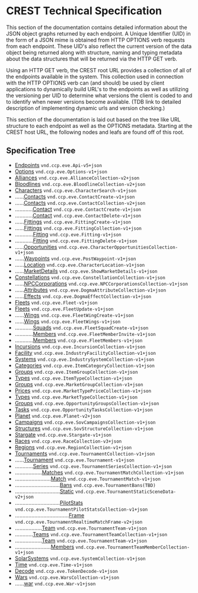 # CREST Technical Specification 

This section of the documentation contains detailed information about the JSON object graphs returned by each endpoint.  A Unique Identifier (UID) in the form of a JSON mime is obtained from HTTP OPTIONS verb requests from each endpoint.  These UID's also reflect the current version of the data object being returned along with structure, naming and typing metadata about the data structures that will be returned via the HTTP GET verb.   

Using an HTTP GET verb, the CREST root URL provides a collection of all of the endpoints available in the system.  This collection used in connection with the HTTP OPTIONS verb can (and should) be used by client applications to dynamically build URL's to the endpoints as well as utilizing the versioning per UID to determine what versions the client is coded to and to identify when newer versions become available. (TDB link to detailed description of implementing dynamic urls and version checking.)

This section of the documentation is laid out based on the tree like URL structure to each endpoint as well as the OPTIONS metadata.  Starting at the CREST host URL, the following nodes and leafs are found off of this root.

## Specification Tree
      
* [Endpoints](rootApi.md) `vnd.ccp.eve.Api-v5+json`
* [Options](rootOptions.md) `vnd.ccp.eve.Options-v1+json`
* [Alliances](alliances/AllianceCollection.md) `vnd.ccp.eve.AllianceCollection-v2+json`
* [Bloodlines](bloodlines/BloodlineCollection.md) `vnd.ccp.eve.BloodlineCollection-v2+json`
* [Characters](characters/CharacterSearch.md) `vnd.ccp.eve.CharacterSearch-v1+json`
* ......[Contacts](contacts/contacts/ContactCreate.md) `vnd.ccp.eve.ContactCreate-v1+json`
* ......[Contacts](contacts/contacts/ContactCollection.md) `vnd.ccp.eve.ContactCollection-v2+json`
* ............[Contact](contacts/0/ContactCreate.md) `vnd.ccp.eve.ContactCreate-v1+json`
* ............[Contact](contacts/0/ContactDelete.md) `vnd.ccp.eve.ContactDelete-v1+json`
* ......[Fittings](fittings/fittings/FittingCreate.md) `vnd.ccp.eve.FittingCreate-v1+json`
* ......[Fittings](fittings/fittings/FittingCollection.md) `vnd.ccp.eve.FittingCollection-v1+json`
* ............[Fitting](fittings/0/Fitting.md) `vnd.ccp.eve.Fitting-v1+json`
* ............[Fitting](fittings/0/FittingDelete.md) `vnd.ccp.eve.FittingDelete-v1+json`
* ......[Opportunities](opportunities/opportunities/CharacterOpportunitiesCollection.md) `vnd.ccp.eve.CharacterOpportunitiesCollection-v1+json`
* ......[Waypoints](waypoints/waypoints/PostWaypoint.md) `vnd.ccp.eve.PostWaypoint-v1+json`
* ......[Location](location/location/CharacterLocation.md) `vnd.ccp.eve.CharacterLocation-v1+json`
* ......[MarketDetails](marketdetails/marketdetails/ShowMarketDetails.md) `vnd.ccp.eve.ShowMarketDetails-v1+json`
* [Constellations](constellations/ConstellationCollection.md) `vnd.ccp.eve.ConstellationCollection-v1+json`
* ......[NPCCorporations](npccorps/npccorps/NPCCorporationsCollection.md) `vnd.ccp.eve.NPCCorporationsCollection-v1+json`
* ......[Attributes](attributes/attributes/DogmaAttributeCollection.md) `vnd.ccp.eve.DogmaAttributeCollection-v1+json`
* ......[Effects](effects/effects/DogmaEffectCollection.md) `vnd.ccp.eve.DogmaEffectCollection-v1+json`
* [Fleets](Fleet.md) `vnd.ccp.eve.Fleet-v1+json`
* [Fleets](FleetUpdate.md) `vnd.ccp.eve.FleetUpdate-v1+json`
* ......[Wings](wings/FleetWingCreate.md) `vnd.ccp.eve.FleetWingCreate-v1+json`
* ......[Wings](wings/FleetWings.md) `vnd.ccp.eve.FleetWings-v1+json`
* ............[Squads](squads/squads/FleetSquadCreate.md) `vnd.ccp.eve.FleetSquadCreate-v1+json`
* ............[Members](members/members/FleetMemberInvite.md) `vnd.ccp.eve.FleetMemberInvite-v1+json`
* ............[Members](members/members/FleetMembers.md) `vnd.ccp.eve.FleetMembers-v1+json`
* [Incursions](incursions/IncursionCollection.md) `vnd.ccp.eve.IncursionCollection-v1+json`
* [Facility](facilities/IndustryFacilityCollection.md) `vnd.ccp.eve.IndustryFacilityCollection-v1+json`
* [Systems](systems/IndustrySystemCollection.md) `vnd.ccp.eve.IndustrySystemCollection-v1+json`
* [Categories](categories/ItemCategoryCollection.md) `vnd.ccp.eve.ItemCategoryCollection-v1+json`
* [Groups](groups/ItemGroupCollection.md) `vnd.ccp.eve.ItemGroupCollection-v1+json`
* [Types](types/ItemTypeCollection.md) `vnd.ccp.eve.ItemTypeCollection-v1+json`
* [Groups](groups/MarketGroupCollection.md) `vnd.ccp.eve.MarketGroupCollection-v1+json`
* [Prices](prices/MarketTypePriceCollection.md) `vnd.ccp.eve.MarketTypePriceCollection-v1+json`
* [Types](types/MarketTypeCollection.md) `vnd.ccp.eve.MarketTypeCollection-v1+json`
* [Groups](groups/OpportunityGroupsCollection.md) `vnd.ccp.eve.OpportunityGroupsCollection-v1+json`
* [Tasks](tasks/OpportunityTasksCollection.md) `vnd.ccp.eve.OpportunityTasksCollection-v1+json`
* [Planet](Planet.md) `vnd.ccp.eve.Planet-v2+json`
* [Campaigns](campaigns/SovCampaignsCollection.md) `vnd.ccp.eve.SovCampaignsCollection-v1+json`
* [Structures](structures/SovStructureCollection.md) `vnd.ccp.eve.SovStructureCollection-v1+json`
* [Stargate](stargates/0/Stargate.md) `vnd.ccp.eve.Stargate-v1+json`
* [Races](races/RaceCollection.md) `vnd.ccp.eve.RaceCollection-v3+json`
* [Regions](regions/RegionCollection.md) `vnd.ccp.eve.RegionCollection-v1+json`
* [Tournaments](tournaments/TournamentCollection.md) `vnd.ccp.eve.TournamentCollection-v1+json`
* ......[Tournament](7/7/Tournament.md) `vnd.ccp.eve.Tournament-v1+json`
* ............[Series](7/series/series/TournamentSeriesCollection.md) `vnd.ccp.eve.TournamentSeriesCollection-v1+json`
* ..................[Matches](7/series/matches/matches/TournamentMatchCollection.md) `vnd.ccp.eve.TournamentMatchCollection-v1+json`
* ........................[Match](7/series/matches/0/TournamentMatch.md) `vnd.ccp.eve.TournamentMatch-v1+json`
* ..............................[Bans](7/series/matches/bans/bans/vnd.ccp.eve.TournamentBans(TBD).md) `vnd.ccp.eve.TournamentBans(TBD)`
* ..............................[Static](7/series/matches/static/static/TournamentStaticSceneData.md) `vnd.ccp.eve.TournamentStaticSceneData-v2+json`
* ..............................[PilotStats](7/series/matches/pilotstats/pilotstats/TournamentPilotStatsCollection.md) `vnd.ccp.eve.TournamentPilotStatsCollection-v1+json`
* ....................................[Frame](7/series/matches/realtime/0/TournamentRealtimeMatchFrame.md) `vnd.ccp.eve.TournamentRealtimeMatchFrame-v2+json`
* ..................[Team](7/teams/0/TournamentTeam.md) `vnd.ccp.eve.TournamentTeam-v1+json`
* ............[Teams](7/teams/teams/TournamentTeamCollection.md) `vnd.ccp.eve.TournamentTeamCollection-v1+json`
* ..................[Team](7/teams/0/TournamentTeam.md) `vnd.ccp.eve.TournamentTeam-v1+json`
* ........................[Members](7/teams/members/members/TournamentTeamMemberCollection.md) `vnd.ccp.eve.TournamentTeamMemberCollection-v1+json`
* [SolarSystems](solarsystems/SystemCollection.md) `vnd.ccp.eve.SystemCollection-v1+json`
* [Time](time/Time.md) `vnd.ccp.eve.Time-v1+json`
* [Decode](decode/TokenDecode.md) `vnd.ccp.eve.TokenDecode-v1+json`
* [Wars](wars/WarsCollection.md) `vnd.ccp.eve.WarsCollection-v1+json`
* ......[war](wars/wars/0/War.md) `vnd.ccp.eve.War-v1+json`

